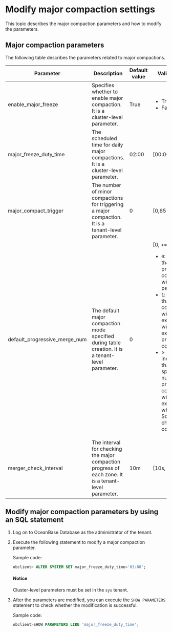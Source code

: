 # Modify major compaction settings

This topic describes the major compaction parameters and how to modify the parameters.

## Major compaction parameters

The following table describes the parameters related to major compactions.

| Parameter | Description | Default value | Valid values |
|-------------------------------|----------------------------------------------------------------------------------------------------------|-------|------------------------------------------------------------------------------------------------------------------------------------------------------------------------------------------------------------------------------------------------------------------|
| enable_major_freeze | Specifies whether to enable major compaction. It is a cluster-level parameter.  | True | <ul><li>True </li><li>False  </li></ul> |
| major_freeze_duty_time | The scheduled time for daily major compactions. It is a cluster-level parameter.  | 02:00 | [00:00,24:00] |
| major_compact_trigger | The number of minor compactions for triggering a major compaction. It is a tenant-level parameter.  | 0 | [0,65535] |
| default_progressive_merge_num | The default major compaction mode specified during table creation. It is a tenant-level parameter.  | 0 | \[0, +∞)  </br> <ul><li>`0`: indicates that 100 progressive compactions will be performed. </li><li>`1`: indicates that a full compaction will be force executed without executing a progressive compaction.</li>   <li>> 1: indicates that the specified number of progressive compactions will be executed when a Schema change occurs. </li></ul> |
| merger_check_interval | The interval for checking the major compaction progress of each zone. It is a tenant-level parameter.  | 10m | [10s, 60m] |

## Modify major compaction parameters by using an SQL statement

1. Log on to OceanBase Database as the administrator of the tenant.

2. Execute the following statement to modify a major compaction parameter.

   Sample code:

   ```sql
   obclient> ALTER SYSTEM SET major_freeze_duty_time='03:00';
   ```

    <main id="notice" type='notice'>
    <h4>Notice</h4>
    <p>Cluster-level parameters must be set in the <code>sys</code> tenant. </p>
    </main>

3. After the parameters are modified, you can execute the `SHOW PARAMETERS` statement to check whether the modification is successful.

   Sample code:

   ```sql
   obclient>SHOW PARAMETERS LIKE 'major_freeze_duty_time';
   ```
